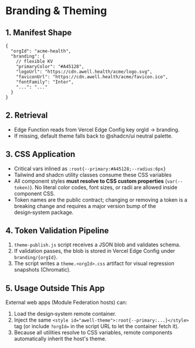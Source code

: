 # Branding & Theming

## 1. Manifest Shape
```json5
{
  "orgId": "acme-health",
  "branding": {
    // flexible KV
    "primaryColor": "#A45128",
    "logoUrl": "https://cdn.awell.health/acme/logo.svg",
    "faviconUrl": "https://cdn.awell.health/acme/favicon.ico",
    "fontFamily": "Inter",
    "...": "..."
  }
}
```
## 2. Retrieval
- Edge Function reads from Vercel Edge Config key orgId → branding.
- If missing, default theme falls back to @shadcn/ui neutral palette.

## 3. CSS Application
- Critical vars inlined as `:root{--primary:#A45128;--radius:6px}`
- Tailwind and shadcn utility classes consume these CSS variables
- All component styles **must resolve to CSS custom properties** (`var(--token)`). No literal color codes, font sizes, or radii are allowed inside component CSS.
- Token names are the public contract; changing or removing a token is a breaking change and requires a major version bump of the design‑system package.

## 4. Token Validation Pipeline
1. `theme-publish.js` script receives a JSON blob and validates schema.
2. If validation passes, the blob is stored in Vercel Edge Config under `branding/{orgId}`.
3. The script writes a `theme.<orgId>.css` artifact for visual regression snapshots (Chromatic).

## 5. Usage Outside This App
External web apps (Module Federation hosts) can:
1. Load the design‑system remote container.
2. Inject the same `<style id="awell-theme">:root{--primary:...}</style>` tag (or include `?orgId=` in the script URL to let the container fetch it).
3. Because all utilities resolve to CSS variables, remote components automatically inherit the host's theme.
